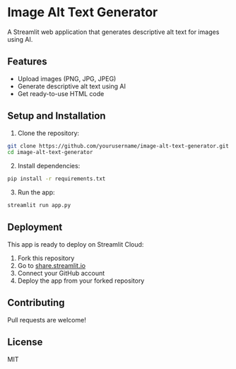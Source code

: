 # Image Alt Text Generator

A Streamlit web application that generates descriptive alt text for images using AI.

## Features
- Upload images (PNG, JPG, JPEG)
- Generate descriptive alt text using AI
- Get ready-to-use HTML code

## Setup and Installation

1. Clone the repository:
```bash
git clone https://github.com/yourusername/image-alt-text-generator.git
cd image-alt-text-generator
```

2. Install dependencies:
```bash
pip install -r requirements.txt
```

3. Run the app:
```bash
streamlit run app.py
```

## Deployment
This app is ready to deploy on Streamlit Cloud:
1. Fork this repository
2. Go to [share.streamlit.io](https://share.streamlit.io)
3. Connect your GitHub account
4. Deploy the app from your forked repository

## Contributing
Pull requests are welcome!

## License
MIT
